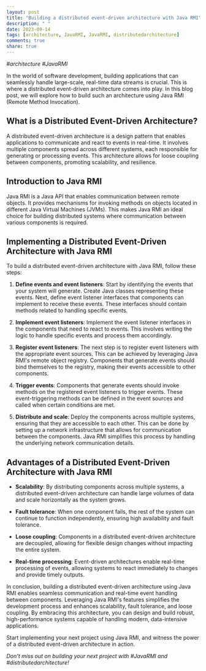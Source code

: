 ```yaml
---
layout: post
title: "Building a distributed event-driven architecture with Java RMI"
description: " "
date: 2023-09-14
tags: [architecture, JavaRMI, JavaRMI, distributedarchitecture]
comments: true
share: true
---
```

*#architecture #JavaRMI*

In the world of software development, building applications that can seamlessly handle large-scale, real-time data streams is crucial. This is where a distributed event-driven architecture comes into play. In this blog post, we will explore how to build such an architecture using Java RMI (Remote Method Invocation).

## What is a Distributed Event-Driven Architecture?

A distributed event-driven architecture is a design pattern that enables applications to communicate and react to events in real-time. It involves multiple components spread across different systems, each responsible for generating or processing events. This architecture allows for loose coupling between components, promoting scalability, and resilience.

## Introduction to Java RMI

Java RMI is a Java API that enables communication between remote objects. It provides mechanisms for invoking methods on objects located in different Java Virtual Machines (JVMs). This makes Java RMI an ideal choice for building distributed systems where communication between various components is required.

## Implementing a Distributed Event-Driven Architecture with Java RMI

To build a distributed event-driven architecture with Java RMI, follow these steps:

1. **Define events and event listeners**: Start by identifying the events that your system will generate. Create Java classes representing these events. Next, define event listener interfaces that components can implement to receive these events. These interfaces should contain methods related to handling specific events.

2. **Implement event listeners**: Implement the event listener interfaces in the components that need to react to events. This involves writing the logic to handle specific events and process them accordingly.

3. **Register event listeners**: The next step is to register event listeners with the appropriate event sources. This can be achieved by leveraging Java RMI's remote object registry. Components that generate events should bind themselves to the registry, making their events accessible to other components.

4. **Trigger events**: Components that generate events should invoke methods on the registered event listeners to trigger events. These event-triggering methods can be defined in the event sources and called when certain conditions are met.

5. **Distribute and scale**: Deploy the components across multiple systems, ensuring that they are accessible to each other. This can be done by setting up a network infrastructure that allows for communication between the components. Java RMI simplifies this process by handling the underlying network communication details.

## Advantages of a Distributed Event-Driven Architecture with Java RMI

- **Scalability**: By distributing components across multiple systems, a distributed event-driven architecture can handle large volumes of data and scale horizontally as the system grows.

- **Fault tolerance**: When one component fails, the rest of the system can continue to function independently, ensuring high availability and fault tolerance.

- **Loose coupling**: Components in a distributed event-driven architecture are decoupled, allowing for flexible design changes without impacting the entire system.

- **Real-time processing**: Event-driven architectures enable real-time processing of events, allowing systems to react immediately to changes and provide timely outputs.

In conclusion, building a distributed event-driven architecture using Java RMI enables seamless communication and real-time event handling between components. Leveraging Java RMI's features simplifies the development process and enhances scalability, fault tolerance, and loose coupling. By embracing this architecture, you can design and build robust, high-performance systems capable of handling modern, data-intensive applications.

Start implementing your next project using Java RMI, and witness the power of a distributed event-driven architecture in action.

*Don't miss out on building your next project with #JavaRMI and #distributedarchitecture!*